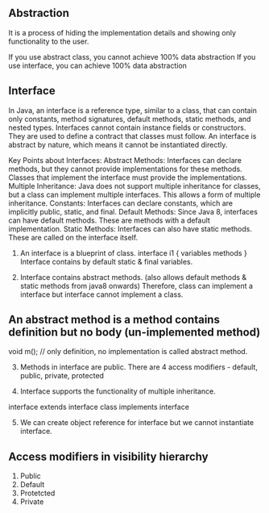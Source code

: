## Abstraction

It is a process of hiding the implementation details and showing only functionality to the user.

If you use abstract class, you cannot achieve 100% data abstraction
If you use interface, you can achieve 100% data abstraction

## Interface

In Java, an interface is a reference type, similar to a class, that can contain only constants, method signatures, default methods, static methods, and nested types. Interfaces cannot contain instance fields or constructors. They are used to define a contract that classes must follow. An interface is abstract by nature, which means it cannot be instantiated directly.

Key Points about Interfaces:
Abstract Methods: Interfaces can declare methods, but they cannot provide implementations for these methods. Classes that implement the interface must provide the implementations.
Multiple Inheritance: Java does not support multiple inheritance for classes, but a class can implement multiple interfaces. This allows a form of multiple inheritance.
Constants: Interfaces can declare constants, which are implicitly public, static, and final.
Default Methods: Since Java 8, interfaces can have default methods. These are methods with a default implementation.
Static Methods: Interfaces can also have static methods. These are called on the interface itself.

1. An interface is a blueprint of class.
   interface i1
   {
   variables
   methods
   }
   Interface contains by default static & final variables.

2. Interface contains abstract methods. (also allows default methods & static methods from java8 onwards)
   Therefore, class can implement a interface but interface cannot implement a class.

## An abstract method is a method contains definition but no body (un-implemented method)

void m(); // only definition, no implementation is called abstract method.

3. Methods in interface are public.
   There are 4 access modifiers - default, public, private, protected

4. Interface supports the functionality of multiple inheritance.

interface extends interface
class implements interface

5. We can create object reference for interface but we cannot instantiate interface.

## Access modifiers in visibility hierarchy

1. Public
2. Default
3. Protetcted
4. Private
